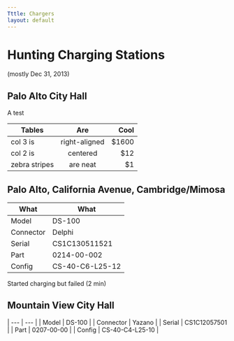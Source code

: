 ```yaml
---
Tttle: Chargers
layout: default
---
```


# Hunting Charging Stations

(mostly Dec 31, 2013)

## Palo Alto City Hall

A test

| Tables        | Are           | Cool  |
| ------------- |:-------------:| -----:|
| col 3 is      | right-aligned | $1600 |
| col 2 is      | centered      |   $12 |
| zebra stripes | are neat      |    $1 |


## Palo Alto, California Avenue, Cambridge/Mimosa

| What | What    |
| ---- | ------- |
| Model | DS-100 |
| Connector | Delphi |
| Serial | CS1C130511521 |
| Part | 0214-00-002 |
| Config | CS-40-C6-L25-12 |

Started charging but failed (2 min)

## Mountain View City Hall

| --- | --- |
| Model | DS-100 |
| Connector | Yazano |
| Serial | CS1C12057501 |
| Part | 0207-00-00 |
| Config | CS-40-C4-L25-10 |
